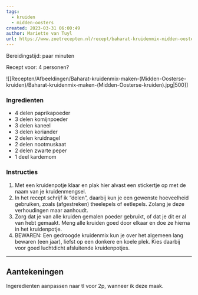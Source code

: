 ```yaml
---
tags:
  - kruiden
  - midden-oosters
created: 2023-03-31 06:00:49
author: Mariette van Tuyl
url: https://www.zoetrecepten.nl/recept/baharat-kruidenmix-midden-oosterse-kruiden/
---
```

Bereidingstijd: paar minuten

Recept voor: 4 personen?

![[Recepten/Afbeeldingen/Baharat-kruidenmix-maken-(Midden-Oosterse-kruiden)/Baharat-kruidenmix-maken-(Midden-Oosterse-kruiden).jpg|500]]



### Ingredienten

- 4 delen paprikapoeder
- 3 delen komijnpoeder
- 3 delen kaneel
- 3 delen koriander
- 2 delen kruidnagel
- 2 delen nootmuskaat
- 2 delen zwarte peper
- 1 deel kardemom

### Instructies

1. Met een kruidenpotje klaar en plak hier alvast een stickertje op met de naam van je kruidenmengsel.
2. In het recept schrijf ik “delen”, daarbij kun je een gewenste hoeveelheid gebruiken, zoals (afgestreken) theelepels of eetlepels. Zolang je deze verhoudingen maar aanhoudt.
3. Zorg dat je van alle kruiden gemalen poeder gebruikt, of dat je dit er al van hebt gemaakt. Meng alle kruiden goed door elkaar en doe ze hierna in het kruidenpotje.
4. BEWAREN: Een gedroogde kruidenmix kun je over het algemeen lang bewaren (een jaar), liefst op een donkere en koele plek. Kies daarbij voor goed luchtdicht afsluitende kruidenpotjes.

-----

## Aantekeningen

Ingeredienten aanpassen naar tl voor 2p, wanneer ik deze maak.